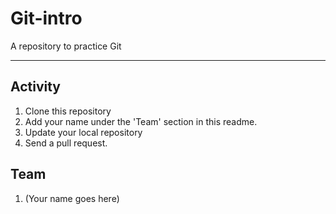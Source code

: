 # Git-intro
A repository to practice Git

---

## Activity

1. Clone this repository
2. Add your name under the 'Team' section in this readme.
3. Update your local repository
4. Send a pull request.

## Team

1. (Your name goes here)

